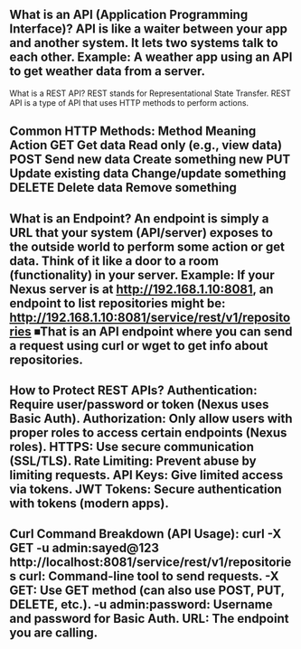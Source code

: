 What is an API (Application Programming Interface)?
API is like a waiter between your app and another system.
It lets two systems talk to each other.
Example: A weather app using an API to get weather data from a server.
-------
What is a REST API?
REST stands for Representational State Transfer.
REST API is a type of API that uses HTTP methods to perform actions.

Common HTTP Methods:
Method	Meaning	Action
GET	Get data	Read only (e.g., view data)
POST	Send new data	Create something new
PUT	Update existing data	Change/update something
DELETE	Delete data	Remove something
-------
What is an Endpoint?
An endpoint is simply a URL that your system (API/server) exposes to the outside world to perform some action or get data.
Think of it like a door to a room (functionality) in your server.
Example:
If your Nexus server is at http://192.168.1.10:8081,
an endpoint to list repositories might be:
http://192.168.1.10:8081/service/rest/v1/repositories
⏹That is an API endpoint where you can send a request using curl or wget to get info about repositories.
-------
How to Protect REST APIs?
Authentication: Require user/password or token (Nexus uses Basic Auth).
Authorization: Only allow users with proper roles to access certain endpoints (Nexus roles).
HTTPS: Use secure communication (SSL/TLS).
Rate Limiting: Prevent abuse by limiting requests.
API Keys: Give limited access via tokens.
JWT Tokens: Secure authentication with tokens (modern apps).
----
Curl Command Breakdown (API Usage):
curl -X GET -u admin:sayed@123 http://localhost:8081/service/rest/v1/repositories
curl: Command-line tool to send requests.
-X GET: Use GET method (can also use POST, PUT, DELETE, etc.).
-u admin:password: Username and password for Basic Auth.
URL: The endpoint you are calling.
----

